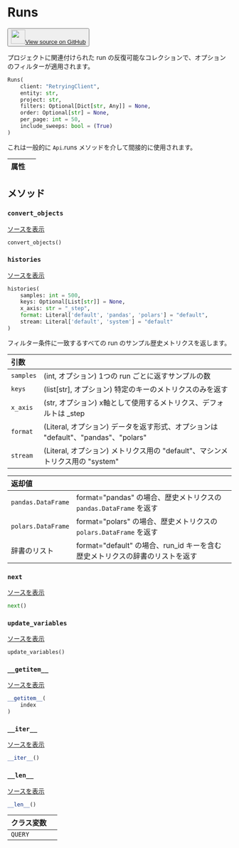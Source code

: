 # Runs

<p><button style={{display: 'flex', alignItems: 'center', backgroundColor: 'white', border: '1px solid #ddd', padding: '10px', borderRadius: '6px', cursor: 'pointer', boxShadow: '0 2px 3px rgba(0,0,0,0.1)', transition: 'all 0.3s'}}><a href='https://www.github.com/wandb/wandb/tree/v0.17.3/wandb/apis/public/runs.py#L61-L269' style={{fontSize: '1.2em', display: 'flex', alignItems: 'center'}}><img src='https://github.githubassets.com/images/modules/logos_page/GitHub-Mark.png' height='32px' width='32px' style={{marginRight: '10px'}}/>View source on GitHub</a></button></p>

プロジェクトに関連付けられた run の反復可能なコレクションで、オプションのフィルターが適用されます。

```python
Runs(
    client: "RetryingClient",
    entity: str,
    project: str,
    filters: Optional[Dict[str, Any]] = None,
    order: Optional[str] = None,
    per_page: int = 50,
    include_sweeps: bool = (True)
)
```

これは一般的に `Api`.runs メソッドを介して間接的に使用されます。

| 属性 |  |
| :--- | :--- |

## メソッド

### `convert_objects`

[ソースを表示](https://www.github.com/wandb/wandb/tree/v0.17.3/wandb/apis/public/runs.py#L136-L168)

```python
convert_objects()
```

### `histories`

[ソースを表示](https://www.github.com/wandb/wandb/tree/v0.17.3/wandb/apis/public/runs.py#L170-L266)

```python
histories(
    samples: int = 500,
    keys: Optional[List[str]] = None,
    x_axis: str = "_step",
    format: Literal['default', 'pandas', 'polars'] = "default",
    stream: Literal['default', 'system'] = "default"
)
```

フィルター条件に一致するすべての run のサンプル歴史メトリクスを返します。

| 引数 |  |
| :--- | :--- |
|  `samples` |  (int, オプション) 1つの run ごとに返すサンプルの数 |
|  `keys` |  (list[str], オプション) 特定のキーのメトリクスのみを返す |
|  `x_axis` |  (str, オプション) x軸として使用するメトリクス、デフォルトは _step |
|  `format` |  (Literal, オプション) データを返す形式、オプションは "default"、"pandas"、"polars" |
|  `stream` |  (Literal, オプション) メトリクス用の "default"、マシンメトリクス用の "system" |

| 返却値 |  |
| :--- | :--- |
|  `pandas.DataFrame` |  format="pandas" の場合、歴史メトリクスの `pandas.DataFrame` を返す |
|  `polars.DataFrame` |  format="polars" の場合、歴史メトリクスの `polars.DataFrame` を返す |
|  辞書のリスト | format="default" の場合、run_id キーを含む歴史メトリクスの辞書のリストを返す |

### `next`

[ソースを表示](https://www.github.com/wandb/wandb/tree/v0.17.3/wandb/apis/paginator.py#L72-L79)

```python
next()
```

### `update_variables`

[ソースを表示](https://www.github.com/wandb/wandb/tree/v0.17.3/wandb/apis/paginator.py#L52-L53)

```python
update_variables()
```

### `__getitem__`

[ソースを表示](https://www.github.com/wandb/wandb/tree/v0.17.3/wandb/apis/paginator.py#L65-L70)

```python
__getitem__(
    index
)
```

### `__iter__`

[ソースを表示](https://www.github.com/wandb/wandb/tree/v0.17.3/wandb/apis/paginator.py#L26-L28)

```python
__iter__()
```

### `__len__`

[ソースを表示](https://www.github.com/wandb/wandb/tree/v0.17.3/wandb/apis/paginator.py#L30-L35)

```python
__len__()
```

| クラス変数 |  |
| :--- | :--- |
|  `QUERY`<a id="QUERY"></a> |   |